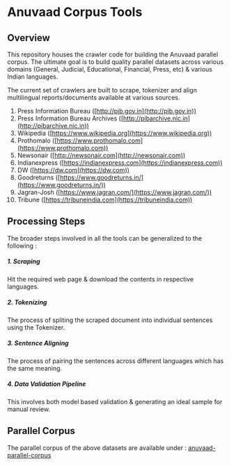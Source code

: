 # Anuvaad Corpus Tools

## Overview
This repository houses the crawler code for building the Anuvaad parallel corpus.
The ultimate goal is to build quality parallel datasets across various domains
(General, Judicial, Educational, Financial, Press, etc) & various Indian languages.

The current set of crawlers are built to scrape, tokenizer and align
multilingual reports/documents available at various sources.

1. Press Information Bureau ([http://pib.gov.in](http://pib.gov.in))
2. Press Information Bureau Archives ([http://pibarchive.nic.in](http://pibarchive.nic.in))
3. Wikipedia ([https://www.wikipedia.org](https://www.wikipedia.org))
4. Prothomalo ([https://www.prothomalo.com](https://www.prothomalo.com))
5. Newsonair ([http://newsonair.com](http://newsonair.com))
6. Indianexpress ([https://indianexpress.com](https://indianexpress.com))
7. DW ([https://dw.com](https://dw.com))
8. Goodreturns ([https://www.goodreturns.in/](https://www.goodreturns.in/))
9. Jagran-Josh ([https://www.jagran.com/](https://www.jagran.com/))
10. Tribune ([https://tribuneindia.com](https://tribuneindia.com))

## Processing Steps
The broader steps involved in all the tools can be generalized to the following :
##### 1. Scraping
Hit the required web page & download the contents in respective languages.

##### 2. Tokenizing
The process of spliting the scraped document into individual sentences using the Tokenizer.

##### 3. Sentence Aligning
The process of pairing the sentences across different languages which has the same meaning.

##### 4. Data Validation Pipeline
This involves both model based validation & generating an ideal sample for manual review.

## Parallel Corpus
The parallel corpus of the above datasets are available under :
[anuvaad-parallel-corpus](https://github.com/project-anuvaad/anuvaad-parallel-corpus)
